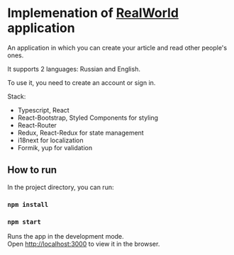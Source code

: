 # Implemenation of [RealWorld](https://github.com/gothinkster/realworld) application 
An application in which you can create your article and read other people's ones.

It supports 2 languages: Russian and English.

To use it, you need to create an account or sign in.

Stack:
- Typescript, React
- React-Bootstrap, Styled Components for styling
- React-Router
- Redux, React-Redux for state management
- i18next for localization
- Formik, yup for validation 

## How to run

In the project directory, you can run:

### `npm install`
### `npm start`

Runs the app in the development mode.\
Open [http://localhost:3000](http://localhost:3000) to view it in the browser.
